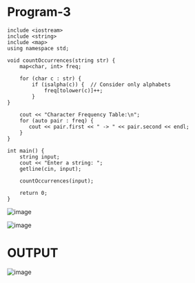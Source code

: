 # Program-3
    include <iostream>
    include <string>
    include <map>
    using namespace std;

    void countOccurrences(string str) {
        map<char, int> freq;

        for (char c : str) {
            if (isalpha(c)) {  // Consider only alphabets
                freq[tolower(c)]++;
            }
    }

        cout << "Character Frequency Table:\n";
        for (auto pair : freq) {
           cout << pair.first << " -> " << pair.second << endl;
        }
    }

    int main() {
        string input;
        cout << "Enter a string: ";
        getline(cin, input);

        countOccurrences(input);

        return 0;
    }


![image](https://github.com/user-attachments/assets/6c9cdd94-53c1-4513-b9e0-1263c6805c5f)


![image](https://github.com/user-attachments/assets/c305392c-fbe3-40ff-ba6d-16e020241792)



# OUTPUT


![image](https://github.com/user-attachments/assets/5ab467ff-d52c-4cec-affb-5fa62af17784)


